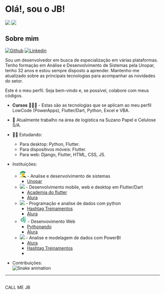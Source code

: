 # Olá!, sou o JB!
<div>
    <img height = "180em" src = "https://github-readme-stats.vercel.app/api?username=jbsilvadev&show_icons=true&theme=dracula&include_all_commits=true&hide_rank=true"/>
    <img height = "180em" src = "https://github-readme-stats.vercel.app/api/top-langs/?username=jbsilvadev&layout=compact&theme=dracula"/>    
</div> 

## Sobre mim
[![Github](https://img.shields.io/badge/-Github-000?style=flat-square&logo=Github&logoColor=white&link=https://github.com/jbsilvadev)](https://github.com/jbsilvadev)
[![Linkedin](https://img.shields.io/badge/-LinkedIn-blue?style=flat-square&logo=Linkedin&logoColor=white&link=https://www.linkedin.com/in/jbsilvadev/)](https://www.linkedin.com/in/jbsilvadev/)

Sou um desenvolvedor em busca de especialização em várias plataformas. Tenho formação em Análise e Desenvolvimento de Sistemas pela Unopar, tenho 32 anos e estou sempre disposto a aprender. Mantenho-me atualizado sobre as principais tecnologias para acompanhar as novidades do setor.

Este é o meu perfil. Seja bem-vindo e, se possível, colabore com meus códigos.

- **Cursos** 👨🏼‍🏫 - Estas são as tecnologias que se aplicam ao meu perfil LowCode (PowerApps), Flutter/Dart, Python, Excel e VBA.

- 🔭 Atualmente trabalho na área de logística na Suzano Papel e Celulose S/A.
- ✍🏼 Estudando:
    - Para desktop: Python, Flutter.
    - Para dispositivos móveis: Flutter.
    - Para web: Django, Flutter, HTML, CSS, JS.
- Instituições:

    - [<img height = "22em" src="https://github.com/JBSilvaDev/imgs/blob/main/formando.png?raw=true" />](https://www.linkedin.com/in/jbsilvadev/) - Analise e desenvolvimento de sistemas
        - [Unopar](https://www.unopar.com.br/)
    - [<img height = "22em" src="https://cdn.jsdelivr.net/gh/devicons/devicon/icons/flutter/flutter-original.svg" />](https://www.linkedin.com/in/jbsilvadev/) - Desenvolvimento mobile, web e desktop em Flutter/Dart
        - [Academia do flutter](https://academiadoflutter.com.br/)
        - [Alura](https://www.alura.com.br/)
    - [<img height = "22em" src="https://cdn.jsdelivr.net/gh/devicons/devicon/icons/python/python-original-wordmark.svg" />](https://www.linkedin.com/in/jbsilvadev/) - Programação e analise de dados com python
        - [Hashtag Treinamentos](https://www.hashtagtreinamentos.com/)
        - [Alura](https://www.alura.com.br/)
    - [<img height = "22em" src="https://raw.githubusercontent.com/JBSilvaDev/imgs/main/django.png" />](https://www.linkedin.com/in/jbsilvadev/) - Desenvovimento Web
        - [Pythonando](https://plataforma.pythonando.com.br/)
        - [Alura](https://www.alura.com.br/)
    - [<img height = "22em" src="https://www.tekenable.ie/wp-content/uploads/2019/09/PowerBI-Icon-Transparent.png" />](https://www.linkedin.com/in/jbsilvadev/) - Analise e modelagem de dados com PowerBI
        - [Alura](https://www.alura.com.br/)
        - [Hashtag Treinamentos](https://www.hashtagtreinamentos.com/)
        - 
- Contribuições: <br>
![Snake animation](https://github.com/jbsilvadev/jbsilvadev/blob/output/github-contribution-grid-snake.svg)
<hr><br>
CALL ME JB
